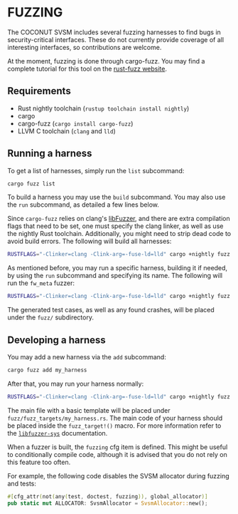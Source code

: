 FUZZING
=======

The COCONUT SVSM includes several fuzzing harnesses to find bugs in
security-critical interfaces. These do not currently provide coverage
of all interesting interfaces, so contributions are welcome.

At the moment, fuzzing is done through cargo-fuzz. You may find a complete
tutorial for this tool on the
[rust-fuzz website](https://rust-fuzz.github.io/book/cargo-fuzz.html).

Requirements
------------

* Rust nightly toolchain (`rustup toolchain install nightly`)
* cargo
* cargo-fuzz (`cargo install cargo-fuzz`)
* LLVM C toolchain (`clang` and `lld`)

Running a harness
-----------------

To get a list of harnesses, simply run the `list` subcommand:

```bash
cargo fuzz list
```

To build a harness you may use the `build` subcommand. You may also use
the `run` subcommand, as detailed a few lines below.

Since `cargo-fuzz` relies on clang's [libFuzzer](https://llvm.org/docs/LibFuzzer.html),
and there are extra compilation flags that need to be set, one must
specify the clang linker, as well as use the nightly Rust toolchain.
Additionally, you might need to strip dead code to avoid build errors.
The following will build all harnesses:

```bash
RUSTFLAGS="-Clinker=clang -Clink-arg=-fuse-ld=lld" cargo +nightly fuzz build --strip-dead-code
```

As mentioned before, you may run a specific harness, building it if
needed, by using the `run` subcommand and specifying its name. The
following will run the `fw_meta` fuzzer:


```bash
RUSTFLAGS="-Clinker=clang -Clink-arg=-fuse-ld=lld" cargo +nightly fuzz run fw_meta --strip-dead-code
```

The generated test cases, as well as any found crashes, will be placed
under the `fuzz/` subdirectory.

Developing a harness
--------------------

You may add a new harness via the `add` subcommand:

```bash
cargo fuzz add my_harness
```

After that, you may run your harness normally:

```bash
RUSTFLAGS="-Clinker=clang -Clink-arg=-fuse-ld=lld" cargo +nightly fuzz run my_harness --strip-dead-code
```

The main file with a basic template will be placed under
`fuzz/fuzz_targets/my_harness.rs`. The main code of your harness should
be placed inside the `fuzz_target!()` macro. For more information refer
to the [`libfuzzer-sys`](https://docs.rs/libfuzzer-sys/0.4.7/libfuzzer_sys/macro.fuzz_target.html)
documentation.

When a fuzzer is built, the `fuzzing` cfg item is defined. This might be
useful to conditionally compile code, although it is advised that you
do not rely on this feature too often.

For example, the following code disables the SVSM allocator during
fuzzing and tests:

```rust
#[cfg_attr(not(any(test, doctest, fuzzing)), global_allocator)]
pub static mut ALLOCATOR: SvsmAllocator = SvsmAllocator::new();
```

